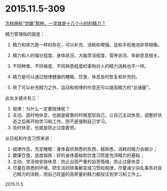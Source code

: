2015.11.5-309
==============
[怎样拥有“学霸”那种，一学就是十几个小时的精力？](http://mp.weixin.qq.com/s?__biz=MjM5MTA4MjE5OA==&mid=400794128&idx=2&sn=29e97aa26c06a737b2a157561f81a402&scene=1&srcid=1108WfNlneOfFCMnWhZO4TlP#wechat_redirect)

精力管理指的就是：

1. 精力和体力是一样的存在，可以补充、消耗和增强，这和手机电池非常相像。
2. 精力和人的强壮程度、身体状况、大脑灵活程度、营养状况、年龄息息相关。
3. 不同种类、不同难度、不同熟悉程度的事物对人的精力消耗也不一样。
4. 精力是可以通过规律健康的睡眠、饮食、休息及时恢复和补充的。

5. 除了可以补充精力之外，运动和规律的作息还可以提高精力的“总储量”。

此处关键点有三：

1. 规律：为什么一定要规律呢？
2. 主动、适时地休息，也就是疲惫的时候宽恕自己，让自己主动休息，调整好状态之后再开始学习和工作，而不是强制自己学习。
3. 及时休息，也就是防止过度疲劳。

从日程和作息习惯来讲：

1. 规律作息，充足睡眠：身体喜欢熟悉的东西，越熟悉，消耗的精力会越少；
2. 健康饮食，适度锻炼：好的身体基础和饮食习惯是充沛精力的基础；
3. 主动、灵活地安排休息：防止出现严重的自责情绪，防止过疲休息；
4. 尽量在熟悉的环境，把生活的琐事都变成习惯和规律，尽量减少杂乱事务对自己精力的消耗，把自己旺盛的高质量的精力都投注到学习和工作上。

2015.11.5